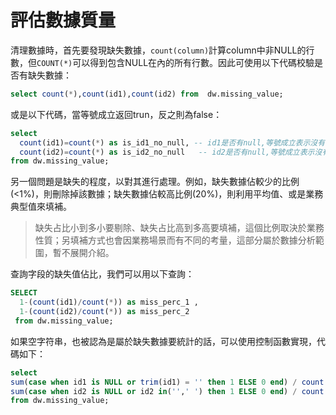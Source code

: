 # 評估數據質量

清理數據時，首先要發現缺失數據，`count(column)`計算column中非NULL的行數，但`COUNT(*)`可以得到包含NULL在內的所有行數。因此可使用以下代碼校驗是否有缺失數據：

```sql
select count(*),count(id1),count(id2) from  dw.missing_value;
```

或是以下代碼，當等號成立返回trun，反之則為false：

```sql
select  
  count(id1)=count(*) as is_id1_no_null, -- id1是否有null,等號成立表示沒有
  count(id2)=count(*) as is_id2_no_null   -- id2是否有null,等號成立表示沒有
from dw.missing_value;
```

另一個問題是缺失的程度，以對其進行處理。例如，缺失數據佔較少的比例(<1%)，則刪除掉該數據；缺失數據佔較高比例(20%)，則利用平均值、或是業務典型值來填補。

> 缺失占比小到多小要剔除、缺失占比高到多高要填補，這個比例取決於業務性質；另填補方式也會因業務場景而有不同的考量，這部分屬於數據分析範圍，暫不展開介紹。

查詢字段的缺失值佔比，我們可以用以下查詢：

```sql
SELECT 
  1-(count(id1)/count(*)) as miss_perc_1 ,    
  1-(count(id2)/count(*)) as miss_perc_2
 from dw.missing_value;
```

如果空字符串，也被認為是屬於缺失數據要統計的話，可以使用控制函數實現，代碼如下：

```sql
select 
sum(case when id1 is NULL or trim(id1) = '' then 1 ELSE 0 end) / count(*) as miss_perc_1,
sum(case when id2 is NULL or id2 in('',' ') then 1 ELSE 0 end) / count(*) as miss_perc_2
from dw.missing_value;

```

